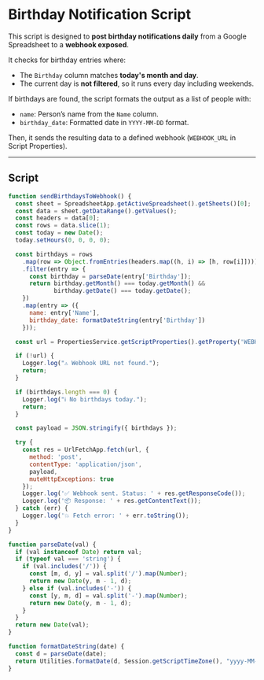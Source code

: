 # Birthday Notification Script

This script is designed to **post birthday notifications daily** from a Google Spreadsheet to a **webhook exposed**.

It checks for birthday entries where:
- The `Birthday` column matches **today's month and day**.
- The current day is **not filtered**, so it runs every day including weekends.

If birthdays are found, the script formats the output as a list of people with:
- `name`: Person’s name from the `Name` column.
- `birthday_date`: Formatted date in `YYYY-MM-DD` format.

Then, it sends the resulting data to a defined webhook (`WEBHOOK_URL` in Script Properties).

---

## Script

```javascript
function sendBirthdaysToWebhook() {
  const sheet = SpreadsheetApp.getActiveSpreadsheet().getSheets()[0];
  const data = sheet.getDataRange().getValues();
  const headers = data[0];
  const rows = data.slice(1);
  const today = new Date();
  today.setHours(0, 0, 0, 0);

  const birthdays = rows
    .map(row => Object.fromEntries(headers.map((h, i) => [h, row[i]])))
    .filter(entry => {
      const birthday = parseDate(entry['Birthday']);
      return birthday.getMonth() === today.getMonth() &&
             birthday.getDate() === today.getDate();
    })
    .map(entry => ({
      name: entry['Name'],
      birthday_date: formatDateString(entry['Birthday'])
    }));

  const url = PropertiesService.getScriptProperties().getProperty('WEBHOOK_URL');

  if (!url) {
    Logger.log("⚠️ Webhook URL not found.");
    return;
  }

  if (birthdays.length === 0) {
    Logger.log("ℹ️ No birthdays today.");
    return;
  }

  const payload = JSON.stringify({ birthdays });

  try {
    const res = UrlFetchApp.fetch(url, {
      method: 'post',
      contentType: 'application/json',
      payload,
      muteHttpExceptions: true
    });
    Logger.log('✅ Webhook sent. Status: ' + res.getResponseCode());
    Logger.log('📦 Response: ' + res.getContentText());
  } catch (err) {
    Logger.log('💥 Fetch error: ' + err.toString());
  }
}

function parseDate(val) {
  if (val instanceof Date) return val;
  if (typeof val === 'string') {
    if (val.includes('/')) {
      const [m, d, y] = val.split('/').map(Number);
      return new Date(y, m - 1, d);
    } else if (val.includes('-')) {
      const [y, m, d] = val.split('-').map(Number);
      return new Date(y, m - 1, d);
    }
  }
  return new Date(val);
}

function formatDateString(date) {
  const d = parseDate(date);
  return Utilities.formatDate(d, Session.getScriptTimeZone(), "yyyy-MM-dd");
}

```